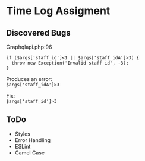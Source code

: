 # Time Log Assigment

## Discovered Bugs
Graphqlapi.php:96

```
if ($args['staff_id']<1 || $args['staff_idA']>3) {
  throw new Exception('Invalid staff id', -3);
}
```

Produces an error:<br/>
```$args['staff_idA']>3```

Fix:<br/>
```$args['staff_id']>3```

## ToDo
- Styles
- Error Handling
- ESLint
- Camel Case